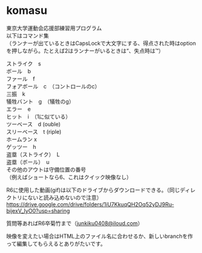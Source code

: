 # komasu
東京大学運動会応援部練習用プログラム  
以下はコマンド集  
（ランナーが出ているときはCapsLockで大文字にする、得点された時はoptionを押しながら。たとえば2はランナーがいるときは“、失点時は™）

ストライク　s  
ボール　b  
ファール　f  
フォアボール　c　（コントロールのc）  
三振　k  
犠牲バント　g　（犠牲のg）  
エラー　e  
ヒット　i　（1に似ている）  
ツーベース　d (ouble)  
スリーベース　t (riple)  
ホームラン x  
ゲッツー　h  
盗塁（ストライク）　L  
盗塁（ボール）　u  
その他のアウトは守備位置の番号  
（例えばショートなら6、これはクイック映像なし）  

R6に使用した動画(gif)は以下のドライブからダウンロードできる。（同じディレクトリにないと読み込めないので注意）  
https://drive.google.com/drive/folders/1iU7KkuqQH2Oq52yDJ9Ru-bijexV_IyO0?usp=sharing


質問等あればR6卒菊竹まで（junkiku0408@iloud.com）　　

映像を変えたい場合はHTML上のファイル名に合わせるか、新しいbranchを作って編集してもらえるとありがたいです。
